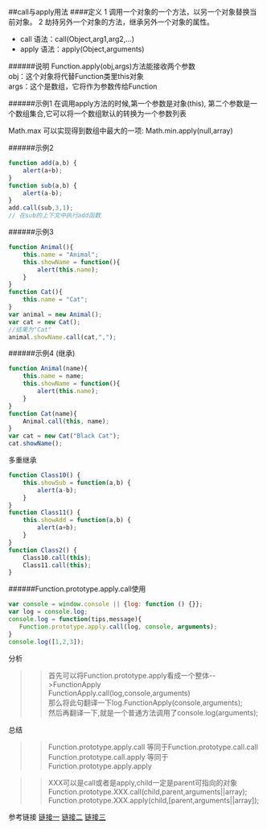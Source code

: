 ##call与apply用法
####定义
        1 调用一个对象的一个方法，以另一个对象替换当前对象。
        2 劫持另外一个对象的方法，继承另外一个对象的属性。
* call 语法：call(Object,arg1,arg2,...)
* apply 语法：apply(Object,arguments)

######说明
Function.apply(obj,args)方法能接收两个参数  
obj：这个对象将代替Function类里this对象  
args：这个是数组，它将作为参数传给Function


######示例1
在调用apply方法的时候,第一个参数是对象(this), 第二个参数是一个数组集合,它可以将一个数组默认的转换为一个参数列表

Math.max 可以实现得到数组中最大的一项: Math.min.apply(null,array)

######示例2
```javascript
function add(a,b) {  
    alert(a+b);  
}  
function sub(a,b) {  
    alert(a-b); 
}    
add.call(sub,3,1);
// 在sub的上下文中执行add函数
```

######示例3
```javascript
function Animal(){    
    this.name = "Animal";    
    this.showName = function(){    
        alert(this.name);    
    }    
}    
function Cat(){    
    this.name = "Cat";    
}    
var animal = new Animal();    
var cat = new Cat();    
//结果为"Cat"    
animal.showName.call(cat,","); 
```
######示例4 (继承)
```javascript
function Animal(name){      
    this.name = name;      
    this.showName = function(){      
        alert(this.name);      
    }      
}      
function Cat(name){    
    Animal.call(this, name);    
}      
var cat = new Cat("Black Cat");     
cat.showName(); 
```
多重继承
```javascript
function Class10() {  
    this.showSub = function(a,b) {  
        alert(a-b);  
    }  
}  
function Class11() {  
    this.showAdd = function(a,b) {  
        alert(a+b);  
    }  
}  
function Class2() {  
    Class10.call(this);  
    Class11.call(this);  
} 
```
######Function.prototype.apply.call使用
```javascript
var console = window.console || {log: function () {}};   
var log = console.log;  
console.log = function(tips,message){   
   Function.prototype.apply.call(log, console, arguments);   
} 
console.log([1,2,3]);  
```
分析
>>首先可以将Function.prototype.apply看成一个整体-->FunctionApply<br>
  FunctionApply.call(log,console,arguments)<br>
  那么将此句翻译一下log.FunctionApply(console,arguments);<br>
  然后再翻译一下,就是一个普通方法调用了console.log(arguments);<br>
  
总结
>>Function.prototype.apply.call  等同于Function.prototype.call.call<br>
Function.prototype.call.apply  等同于 Function.prototype.apply.apply<br>

>>XXX可以是call或者是apply,child一定是parent可指向的对象<br>
Function.prototype.XXX.call(child,parent,arguments||array);<br>
Function.prototype.XXX.apply(child,[parent,arguments||array]);<br>

参考链接
[链接一](http://uule.iteye.com/blog/1158829)
[链接二](http://blog.csdn.net/business122/article/details/8000676)
[链接三](http://zhangzhaoaaa.iteye.com/blog/2246733)
